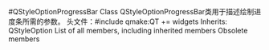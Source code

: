 #QStyleOptionProgressBar Class
	QStyleOptionProgressBar类用于描述绘制进度条所需的参数。
	头文件：#include <QStyleOptionProgressBar>
	qmake:QT += widgets
Inherits:
	QStyleOption
	List of all members, including inherited members
	Obsolete members 